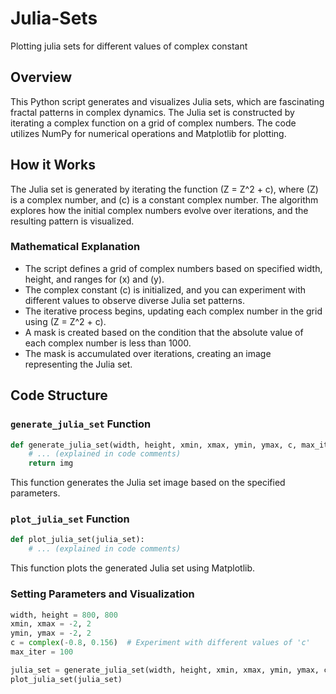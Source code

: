 # Julia-Sets
Plotting julia sets for different values of complex constant

## Overview
This Python script generates and visualizes Julia sets, which are fascinating fractal patterns in complex dynamics. The Julia set is constructed by iterating a complex function on a grid of complex numbers. The code utilizes NumPy for numerical operations and Matplotlib for plotting.

## How it Works
The Julia set is generated by iterating the function \(Z = Z^2 + c\), where \(Z\) is a complex number, and \(c\) is a constant complex number. The algorithm explores how the initial complex numbers evolve over iterations, and the resulting pattern is visualized.

### Mathematical Explanation
- The script defines a grid of complex numbers based on specified width, height, and ranges for \(x\) and \(y\).
- The complex constant \(c\) is initialized, and you can experiment with different values to observe diverse Julia set patterns.
- The iterative process begins, updating each complex number in the grid using \(Z = Z^2 + c\).
- A mask is created based on the condition that the absolute value of each complex number is less than 1000.
- The mask is accumulated over iterations, creating an image representing the Julia set.

## Code Structure
### `generate_julia_set` Function
```python
def generate_julia_set(width, height, xmin, xmax, ymin, ymax, c, max_iter):
    # ... (explained in code comments)
    return img
```
This function generates the Julia set image based on the specified parameters.

### `plot_julia_set` Function
```python
def plot_julia_set(julia_set):
    # ... (explained in code comments)
```
This function plots the generated Julia set using Matplotlib.

### Setting Parameters and Visualization
```python
width, height = 800, 800
xmin, xmax = -2, 2
ymin, ymax = -2, 2
c = complex(-0.8, 0.156)  # Experiment with different values of 'c'
max_iter = 100

julia_set = generate_julia_set(width, height, xmin, xmax, ymin, ymax, c, max_iter)
plot_julia_set(julia_set)
```


